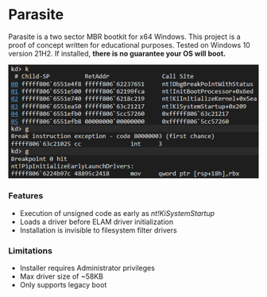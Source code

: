 # Parasite

Parasite is a two sector MBR bootkit for x64 Windows. This project is a proof of concept written for educational purposes. Tested on Windows 10 version 21H2. If installed, **there is no guarantee your OS will boot.**

![](img/PreElam.PNG)

### Features

- Execution of unsigned code as early as *nt!KiSystemStartup*
- Loads a driver before ELAM driver initialization
- Installation is invisible to filesystem filter drivers

### Limitations

- Installer requires Administrator privileges
- Max driver size of ~58KB
- Only supports legacy boot
